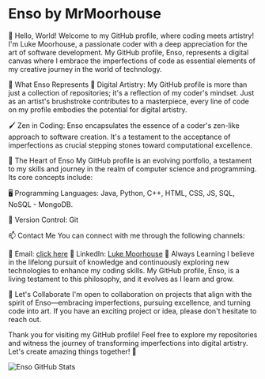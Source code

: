 # Enso by MrMoorhouse
👋 Hello, World!
Welcome to my GitHub profile, where coding meets artistry! I'm Luke Moorhouse, a passionate coder with a deep appreciation for the art of software development. My GitHub profile, Enso, represents a digital canvas where I embrace the imperfections of code as essential elements of my creative journey in the world of technology.

🌟 What Enso Represents
🎨 Digital Artistry: My GitHub profile is more than just a collection of repositories; it's a reflection of my coder's mindset. Just as an artist's brushstroke contributes to a masterpiece, every line of code on my profile embodies the potential for digital artistry.

🖌️ Zen in Coding: Enso encapsulates the essence of a coder's zen-like approach to software creation. It's a testament to the acceptance of imperfections as crucial stepping stones toward computational excellence.

🚀 The Heart of Enso
My GitHub profile is an evolving portfolio, a testament to my skills and journey in the realm of computer science and programming. Its core concepts include:

🖥️ Programming Languages: Java, Python, C++, HTML, CSS, JS, SQL, NoSQL - MongoDB.  

💼 Version Control: Git

📫 Contact Me
You can connect with me through the following channels:

📧 Email: [click here](lm678@uowmail.edu.au)
💼 LinkedIn: [Luke Moorhouse](www.linkedin.com/in/lukemoorhouse)
🌱 Always Learning
I believe in the lifelong pursuit of knowledge and continuously exploring new technologies to enhance my coding skills. My GitHub profile, Enso, is a living testament to this philosophy, and it evolves as I learn and grow.

🤝 Let's Collaborate
I'm open to collaboration on projects that align with the spirit of Enso—embracing imperfections, pursuing excellence, and turning code into art. If you have an exciting project or idea, please don't hesitate to reach out.

Thank you for visiting my GitHub profile! Feel free to explore my repositories and witness the journey of transforming imperfections into digital artistry. Let's create amazing things together! 🚀

![Enso GitHub Stats](https://github-readme-stats.vercel.app/api?username=Enso&show_icons=true&theme=dark)


